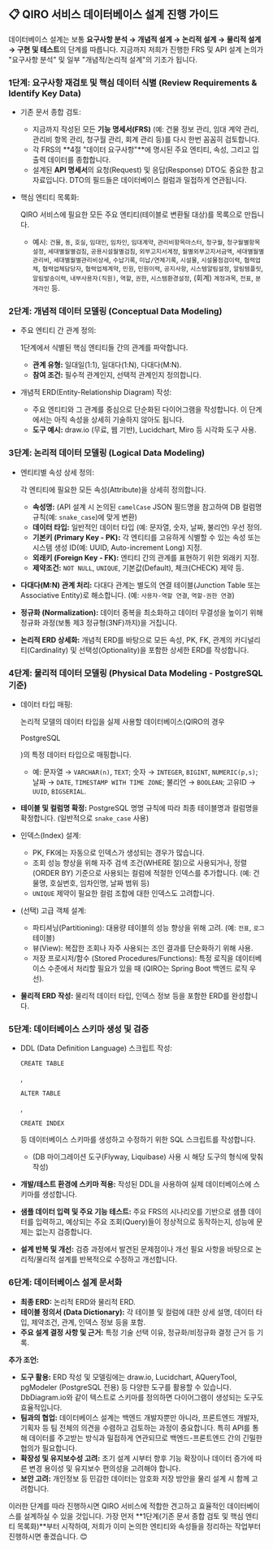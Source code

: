 ## 📋 QIRO 서비스 데이터베이스 설계 진행 가이드

데이터베이스 설계는 보통 **요구사항 분석 → 개념적 설계 → 논리적 설계 → 물리적 설계 → 구현 및 테스트**의 단계를 따릅니다. 지금까지 저희가 진행한 FRS 및 API 설계 논의가 "요구사항 분석" 및 일부 "개념적/논리적 설계"의 기초가 됩니다.

### 1단계: 요구사항 재검토 및 핵심 데이터 식별 (Review Requirements & Identify Key Data)

- 기존 문서 종합 검토:

  - 지금까지 작성된 모든 **기능 명세서(FRS)** (예: 건물 정보 관리, 임대 계약 관리, 관리비 항목 관리, 청구월 관리, 회계 관리 등)를 다시 한번 꼼꼼히 검토합니다.
  - 각 FRS의 **4절 "데이터 요구사항"**에 명시된 주요 엔티티, 속성, 그리고 입출력 데이터를 종합합니다.
  - 설계된 **API 명세서**의 요청(Request) 및 응답(Response) DTO도 중요한 참고 자료입니다. DTO의 필드들은 데이터베이스 컬럼과 밀접하게 연관됩니다.

- 핵심 엔티티 목록화:

   QIRO 서비스에 필요한 모든 주요 엔티티(테이블로 변환될 대상)를 목록으로 만듭니다.

  - 예시: `건물`, `동`, `호실`, `임대인`, `임차인`, `임대계약`, `관리비항목마스터`, `청구월`, `청구월별항목설정`, `세대별월별검침`, `공용시설월별검침`, `외부고지서계정`, `월별외부고지서금액`, `세대별월별관리비`, `세대별월별관리비상세`, `수납기록`, `미납/연체기록`, `시설물`, `시설물점검이력`, `협력업체`, `협력업체담당자`, `협력업체계약`, `민원`, `민원이력`, `공지사항`, `시스템알림설정`, `알림템플릿`, `알림발송이력`, `내부사용자(직원)`, `역할`, `권한`, `시스템환경설정`, (회계) `계정과목`, `전표`, `분개라인` 등.

### 2단계: 개념적 데이터 모델링 (Conceptual Data Modeling)

- 주요 엔티티 간 관계 정의:

   1단계에서 식별된 핵심 엔티티들 간의 관계를 파악합니다.

  - **관계 유형:** 일대일(1:1), 일대다(1:N), 다대다(M:N).
  - **참여 조건:** 필수적 관계인지, 선택적 관계인지 정의합니다.

- 개념적 ERD(Entity-Relationship Diagram) 작성:

  - 주요 엔티티와 그 관계를 중심으로 단순화된 다이어그램을 작성합니다. 이 단계에서는 아직 속성을 상세히 기술하지 않아도 됩니다.
  - **도구 예시:** draw.io (무료, 웹 기반), Lucidchart, Miro 등 시각화 도구 사용.

### 3단계: 논리적 데이터 모델링 (Logical Data Modeling)

- 엔티티별 속성 상세 정의:

   각 엔티티에 필요한 모든 속성(Attribute)을 상세히 정의합니다.

  - **속성명:** (API 설계 시 논의된 `camelCase` JSON 필드명을 참고하여 DB 컬럼명 규칙(예: `snake_case`)에 맞게 변환)
  - **데이터 타입:** 일반적인 데이터 타입 (예: 문자열, 숫자, 날짜, 불리언) 우선 정의.
  - **기본키 (Primary Key - PK):** 각 엔티티를 고유하게 식별할 수 있는 속성 또는 시스템 생성 ID(예: UUID, Auto-increment Long) 지정.
  - **외래키 (Foreign Key - FK):** 엔티티 간의 관계를 표현하기 위한 외래키 지정.
  - **제약조건:** `NOT NULL`, `UNIQUE`, 기본값(Default), 체크(CHECK) 제약 등.

- **다대다(M:N) 관계 처리:** 다대다 관계는 별도의 연결 테이블(Junction Table 또는 Associative Entity)로 해소합니다. (예: `사용자-역할 연결`, `역할-권한 연결`)

- **정규화 (Normalization):** 데이터 중복을 최소화하고 데이터 무결성을 높이기 위해 정규화 과정(보통 제3 정규형(3NF)까지)을 거칩니다.

- **논리적 ERD 상세화:** 개념적 ERD를 바탕으로 모든 속성, PK, FK, 관계의 카디널리티(Cardinality) 및 선택성(Optionality)을 포함한 상세한 ERD를 작성합니다.

### 4단계: 물리적 데이터 모델링 (Physical Data Modeling - PostgreSQL 기준)

- 데이터 타입 매핑:

   논리적 모델의 데이터 타입을 실제 사용할 데이터베이스(QIRO의 경우 

  PostgreSQL

  )의 특정 데이터 타입으로 매핑합니다.

  - 예: 문자열 → `VARCHAR(n)`, `TEXT`; 숫자 → `INTEGER`, `BIGINT`, `NUMERIC(p,s)`; 날짜 → `DATE`, `TIMESTAMP WITH TIME ZONE`; 불리언 → `BOOLEAN`; 고유ID → `UUID`, `BIGSERIAL`.

- **테이블 및 컬럼명 확정:** PostgreSQL 명명 규칙에 따라 최종 테이블명과 컬럼명을 확정합니다. (일반적으로 `snake_case` 사용)

- 인덱스(Index) 설계:

  - PK, FK에는 자동으로 인덱스가 생성되는 경우가 많습니다.
  - 조회 성능 향상을 위해 자주 검색 조건(WHERE 절)으로 사용되거나, 정렬(ORDER BY) 기준으로 사용되는 컬럼에 적절한 인덱스를 추가합니다. (예: 건물명, 호실번호, 임차인명, 날짜 범위 등)
  - `UNIQUE` 제약이 필요한 컬럼 조합에 대한 인덱스도 고려합니다.

- (선택) 고급 객체 설계:

  - 파티셔닝(Partitioning): 대용량 테이블의 성능 향상을 위해 고려. (예: `전표`, `로그` 테이블)
  - 뷰(View): 복잡한 조회나 자주 사용되는 조인 결과를 단순화하기 위해 사용.
  - 저장 프로시저/함수 (Stored Procedures/Functions): 특정 로직을 데이터베이스 수준에서 처리할 필요가 있을 때 (QIRO는 Spring Boot 백엔드 로직 우선).

- **물리적 ERD 작성:** 물리적 데이터 타입, 인덱스 정보 등을 포함한 ERD를 완성합니다.

### 5단계: 데이터베이스 스키마 생성 및 검증

- DDL (Data Definition Language) 스크립트 작성:

  ```
  CREATE TABLE
  ```

  , 

  ```
  ALTER TABLE
  ```

  , 

  ```
  CREATE INDEX
  ```

   등 데이터베이스 스키마를 생성하고 수정하기 위한 SQL 스크립트를 작성합니다.

  - (DB 마이그레이션 도구(Flyway, Liquibase) 사용 시 해당 도구의 형식에 맞춰 작성)

- **개발/테스트 환경에 스키마 적용:** 작성된 DDL을 사용하여 실제 데이터베이스에 스키마를 생성합니다.

- **샘플 데이터 입력 및 주요 기능 테스트:** 주요 FRS의 시나리오를 기반으로 샘플 데이터를 입력하고, 예상되는 주요 조회(Query)들이 정상적으로 동작하는지, 성능에 문제는 없는지 검증합니다.

- **설계 반복 및 개선:** 검증 과정에서 발견된 문제점이나 개선 필요 사항을 바탕으로 논리적/물리적 설계를 반복적으로 수정하고 개선합니다.

### 6단계: 데이터베이스 설계 문서화

- **최종 ERD:** 논리적 ERD와 물리적 ERD.
- **테이블 정의서 (Data Dictionary):** 각 테이블 및 컬럼에 대한 상세 설명, 데이터 타입, 제약조건, 관계, 인덱스 정보 등을 포함.
- **주요 설계 결정 사항 및 근거:** 특정 기술 선택 이유, 정규화/비정규화 결정 근거 등 기록.

**추가 조언:**

- **도구 활용:** ERD 작성 및 모델링에는 draw.io, Lucidchart, AQueryTool, pgModeler (PostgreSQL 전용) 등 다양한 도구를 활용할 수 있습니다. DbDiagram.io와 같이 텍스트로 스키마를 정의하면 다이어그램이 생성되는 도구도 효율적입니다.
- **팀과의 협업:** 데이터베이스 설계는 백엔드 개발자뿐만 아니라, 프론트엔드 개발자, 기획자 등 팀 전체의 의견을 수렴하고 검토하는 과정이 중요합니다. 특히 API를 통해 데이터를 주고받는 방식과 밀접하게 연관되므로 백엔드-프론트엔드 간의 긴밀한 협의가 필요합니다.
- **확장성 및 유지보수성 고려:** 초기 설계 시부터 향후 기능 확장이나 데이터 증가에 따른 변경 용이성 및 유지보수 편의성을 고려해야 합니다.
- **보안 고려:** 개인정보 등 민감한 데이터는 암호화 저장 방안을 물리 설계 시 함께 고려합니다.

이러한 단계를 따라 진행하시면 QIRO 서비스에 적합한 견고하고 효율적인 데이터베이스를 설계하실 수 있을 것입니다. 가장 먼저 **1단계(기존 문서 종합 검토 및 핵심 엔티티 목록화)**부터 시작하여, 저희가 이미 논의한 엔티티와 속성들을 정리하는 작업부터 진행하시면 좋겠습니다. 😊